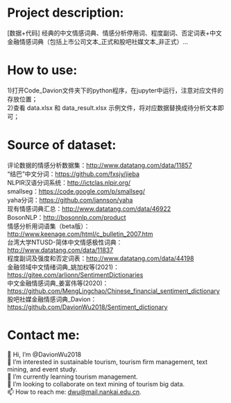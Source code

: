 
# Project description:  
[数据+代码] 经典的中文情感词典、情感分析停用词、程度副词、否定词表+中文金融情感词典（包括上市公司文本_正式和股吧社媒文本_非正式）...

# How to use:  
1)打开Code_Davion文件夹下的python程序，在jupyter中运行，注意对应文件的存放位置；  
2)查看 data.xlsx 和 data_result.xlsx 示例文件，将对应数据替换成待分析文本即可；  

# Source of dataset:  
评论数据的情感分析数据集：http://www.datatang.com/data/11857  
“结巴”中文分词：https://github.com/fxsjy/jieba  
NLPIR汉语分词系统：http://ictclas.nlpir.org/  
smallseg：https://code.google.com/p/smallseg/  
yaha分词：https://github.com/jannson/yaha  
现有情感词典汇总：http://www.datatang.com/data/46922  
BosonNLP：http://bosonnlp.com/product  
情感分析用词语集（beta版）：http://www.keenage.com/html/c_bulletin_2007.htm  
台湾大学NTUSD-简体中文情感极性词典：http://www.datatang.com/data/11837  
程度副词及强度和否定词表：http://www.datatang.com/data/44198  
金融领域中文情绪词典_姚加权等(2021)：https://gitee.com/arlionn/SentimentDictionaries  
中文金融情感词典_姜富伟等(2020)：https://github.com/MengLingchao/Chinese_financial_sentiment_dictionary  
股吧社媒金融情感词典_Davion：https://github.com/DavionWu2018/Sentiment_dictionary  

# Contact me:  
👋 Hi, I’m @DavionWu2018  
👀 I’m interested in sustainable tourism, tourism firm management, text mining, and event study.  
🌱 I’m currently learning tourism management.  
💞️ I’m looking to collaborate on text mining of tourism big data.  
📫 How to reach me: dwu@mail.nankai.edu.cn.  
